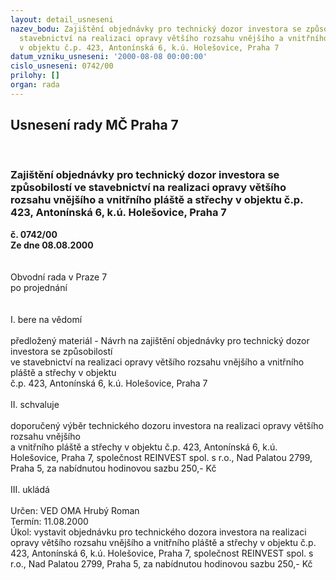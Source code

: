 ```yaml
---
layout: detail_usneseni
nazev_bodu: Zajištění objednávky pro technický dozor investora se způsobilostí ve
  stavebnictví na realizaci opravy většího rozsahu vnějšího a vnitřního pláště a střechy
  v objektu č.p. 423, Antonínská 6, k.ú. Holešovice, Praha 7
datum_vzniku_usneseni: '2000-08-08 00:00:00'
cislo_usneseni: 0742/00
prilohy: []
organ: rada
---
```

<div id="ucUsn_pList" class="usn">
	<span><h2>Usnesení rady MČ Praha 7 </h2>
<br></span><div class="standBody">
<span><h3>Zajištění objednávky pro technický dozor investora se způsobilostí ve stavebnictví na realizaci opravy většího rozsahu vnějšího a vnitřního pláště a střechy v objektu č.p. 423, Antonínská 6, k.ú. Holešovice, Praha 7</h3></span><div class="center">
		<strong>č. 0742/00</strong><br>
	</div>
<div class="center">
		<strong>Ze dne 08.08.2000</strong><br><br>
	</div>     <br>Obvodní rada v Praze 7<br>po projednání<br><br><br>I.	bere na vědomí<br><br> předložený materiál - Návrh na zajištění objednávky pro technický dozor investora se způsobilostí <br>ve stavebnictví na realizaci opravy většího rozsahu vnějšího a vnitřního pláště a střechy v objektu <br>č.p. 423, Antonínská 6, k.ú. Holešovice, Praha 7<br><br>II.	schvaluje <br><br>doporučený výběr technického dozoru investora na realizaci opravy většího rozsahu vnějšího <br>a vnitřního pláště a střechy v objektu č.p. 423, Antonínská 6, k.ú. Holešovice, Praha 7, společnost REINVEST spol. s r.o., Nad Palatou 2799, Praha 5, za nabídnutou hodinovou sazbu 250,- Kč<br><br>III.	ukládá <br><br> Určen:	     	VED OMA Hrubý Roman<br>Termín: 11.08.2000<br>Úkol:	vystavit objednávku pro technického dozora investora na realizaci opravy většího rozsahu vnějšího a vnitřního pláště a střechy v objektu č.p. 423, Antonínská 6, k.ú. Holešovice, Praha 7, společnost REINVEST spol. s r.o., Nad Palatou 2799, Praha 5, za nabídnutou hodinovou sazbu 250,- Kč<br>  <br>
</div>
</div>